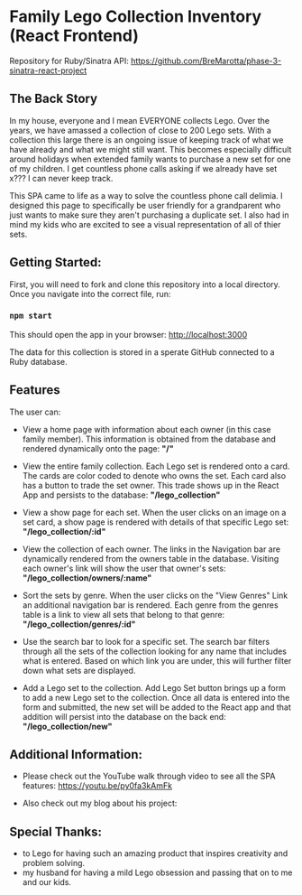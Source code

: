 # Family Lego Collection Inventory (React Frontend)

Repository for Ruby/Sinatra API: https://github.com/BreMarotta/phase-3-sinatra-react-project

## The Back Story

In my house, everyone and I mean EVERYONE collects Lego. Over the years, we have amassed a collection of close to 200 Lego sets. With a collection this large there is an ongoing issue of keeping track of what we have already and what we might still want. This becomes especially difficult around holidays when extended family wants to purchase a new set for one of my children. I get countless phone calls asking if we already have set x??? I can never keep track. 

This SPA came to life as a way to solve the countless phone call delimia. I designed this page to specifically be user friendly for a grandparent who just wants to make sure they aren't purchasing a duplicate set. I also had in mind my kids who are excited to see a visual representation of all of thier sets. 

## Getting Started:
First, you will need to fork and clone this repository into a local directory. Once you navigate into the correct file, run:

### `npm start`
This should open the app in your browser: 
[http://localhost:3000](http://localhost:3000)

The data for this collection is stored in a sperate GitHub connected to a Ruby database. 

## Features
The user can:

* View a home page with information about each owner (in this case family member). This information is obtained from the database and rendered dynamically onto the page:    **"/"**

* View the entire family collection. Each Lego set is rendered onto a card. The cards are color coded to denote who owns the set. Each card also has a button to trade the set owner. This trade shows up in the React App and persists to the database:    **"/lego_collection"**

* View a show page for each set. When the user clicks on an image on a set card, a show page is rendered with details of that specific Lego set:    **"/lego_collection/:id"**

* View the collection of each owner. The links in the Navigation bar are dynamically rendered from the owners table in the database. Visiting each owner's link will show the user that owner's sets:    **"/lego_collection/owners/:name"**

* Sort the sets by genre. When the user clicks on the "View Genres" Link an additional navigation bar is rendered. Each genre from the genres table is a link to view all sets that belong to that genre:    **"/lego_collection/genres/:id"**

* Use the search bar to look for a specific set. The search bar filters through all the sets of the collection looking for any name that includes what is entered. Based on which link you are under, this will further filter down what sets are displayed. 

* Add a Lego set to the collection. Add Lego Set button brings up a form to add a new Lego set to the collection. Once all data is entered into the form and submitted, the new set will be added to the React app and that addition will persist into the database on the back end:    **"/lego_collection/new"**

## Additional Information:

* Please check out the YouTube walk through video to see all the SPA features: https://youtu.be/py0fa3kAmFk

* Also check out my blog about his project: 



## Special Thanks:

* to Lego for having such an amazing product that inspires creativity and problem solving.
* my husband for having a mild Lego obsession and passing that on to me and our kids. 